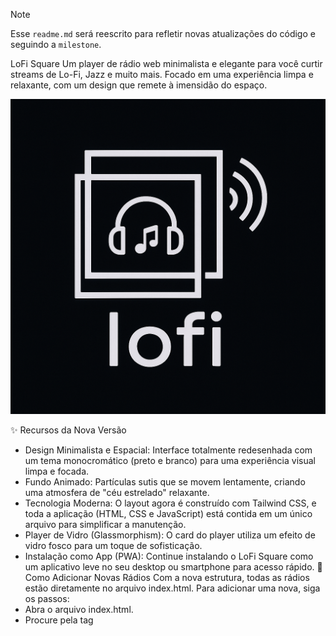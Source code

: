 > [!note]
> Esse `readme.md` será reescrito para refletir novas atualizações do código e seguindo a `milestone`.

LoFi Square
Um player de rádio web minimalista e elegante para você curtir streams de Lo-Fi, Jazz e muito mais. Focado em uma experiência limpa e relaxante, com um design que remete à imensidão do espaço.

![](assets/icons/logo.png)

✨ Recursos da Nova Versão
 * Design Minimalista e Espacial: Interface totalmente redesenhada com um tema monocromático (preto e branco) para uma experiência visual limpa e focada.
 * Fundo Animado: Partículas sutis que se movem lentamente, criando uma atmosfera de "céu estrelado" relaxante.
 * Tecnologia Moderna: O layout agora é construído com Tailwind CSS, e toda a aplicação (HTML, CSS e JavaScript) está contida em um único arquivo para simplificar a manutenção.
 * Player de Vidro (Glassmorphism): O card do player utiliza um efeito de vidro fosco para um toque de sofisticação.
 * Instalação como App (PWA): Continue instalando o LoFi Square como um aplicativo leve no seu desktop ou smartphone para acesso rápido.
🚀 Como Adicionar Novas Rádios
Com a nova estrutura, todas as rádios estão diretamente no arquivo index.html. Para adicionar uma nova, siga os passos:
 * Abra o arquivo index.html.
 * Procure pela tag <script> no final do arquivo.
 * Encontre a constante categories.
 * Adicione o link da nova rádio na categoria desejada.

```js
// Exemplo dentro do arquivo index.html

const categories = {
  Ambientes: [
    "https://radio.stereoscenic.com/ama-h", 
    "https://radio.stereoscenic.com/ama-s"
    // Adicione sua nova rádio de ambiente aqui
  ],
  Jazz: [
    "https://icecast.radiofrance.fr/fip-midfi.mp3",
    "https://icecast.radiofrance.fr/fipjazz-midfi.mp3"
     // Adicione sua nova rádio de jazz aqui
  ],
  // ...outras categorias
};
```

💾 Instalação (PWA)
Para a melhor experiência, instale o LoFi Square no seu dispositivo.
Após o carregamento do site, um convite para instalação aparecerá. Ao aceitar, um ícone será adicionado à sua área de trabalho ou tela inicial, funcionando como um aplicativo nativo, mas com um tamanho insignificante.
📜 Histórico de Versões (Changelog)
<details>
<summary>Clique para ver as versões</summary>
<details>
<summary><strong>v2.0.0 (Junho de 2024)</strong></summary>
- Revolução Visual: Migração completa para um novo design com tema espacial, utilizando a tecnologia Tailwind CSS.
- Código Unificado: O HTML, CSS e JavaScript foram unificados no arquivo index.html para simplificar o projeto.
- Melhora de Performance: Animações e efeitos otimizados para uma experiência mais fluida.
</details>
<details>
<summary>v1.0.4 (Janeiro de 2024)</summary>
 * Migração do projeto para a tecnologia PWA, abandonando o executável de 500 MB.
   </details>
<details>
<summary>v1.0.3</summary>
- Correção em imagens da logo.
</details>
<details>
<summary>v1.0.2</summary>
- Layout antigo adicionado.
- Novos streams incluídos.
</details>
<details>
<summary>v1.0.1/0</summary>
- Versão inicial para Web, Windows e Linux.
</details>
</details>
<br>

> [!WARNING]
> Atenção: As versões antigas para Windows, Linux e MacOS foram descontinuadas. O projeto agora vive exclusivamente como um aplicativo web (PWA).
